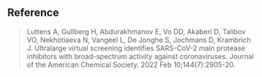 ## Reference
> Luttens A, Gullberg H, Abdurakhmanov E, Vo DD, Akaberi D, Talibov VO, Nekhotiaeva N, Vangeel L, De Jonghe S, Jochmans D, Krambrich J. Ultralarge virtual screening identifies SARS-CoV-2 main protease inhibitors with broad-spectrum activity against coronaviruses. Journal of the American Chemical Society. 2022 Feb 10;144(7):2905-20.